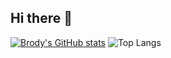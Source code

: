 ## Hi there 👋
[![Brody's GitHub stats](https://github-readme-stats.vercel.app/api?username=lurkny&show_icons=true&theme=dark)](https://github.com/lurkny/github-readme-stats)
![Top Langs](https://github-readme-stats.vercel.app/api/top-langs/?username=lurkny&theme=dark)
<!--
**lurkny/lurkny** is a ✨ _special_ ✨ repository because its `README.md` (this file) appears on your GitHub profile.

Here are some ideas to get you started:

- 🔭 I’m currently working on ...
- 🌱 I’m currently learning ...
- 👯 I’m looking to collaborate on ...
- 🤔 I’m looking for help with ...
- 💬 Ask me about ...
- 📫 How to reach me: ...
- 😄 Pronouns: ...
- ⚡ Fun fact: ...
-->
